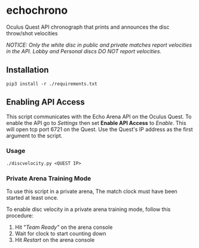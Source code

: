 # echochrono
Oculus Quest API chronograph that prints and announces the disc throw/shot
velocities

*NOTICE: Only the white disc in public and private matches report velocities in
the API. Lobby and Personal discs DO NOT report velocities.*
## Installation

```
pip3 install -r ./requirements.txt
```
## Enabling API Access

This script communicates with the Echo Arena API on the Oculus Quest. To enable the API go to *Settings* then set **Enable API Access** to *Enable*. This will open tcp port 6721 on the Quest. Use the Quest's IP address as the first argument to the script.

### Usage

```
./discvelocity.py <QUEST IP>
```

### Private Arena Training Mode

To use this script in a private arena, The match clock must have been started
at least once.

To enable disc velocity in a private arena training mode, follow this
procedure:

1. Hit *"Team Ready"* on the arena console
2. Wait for clock to start counting down
3. Hit *Restart* on the arena console


